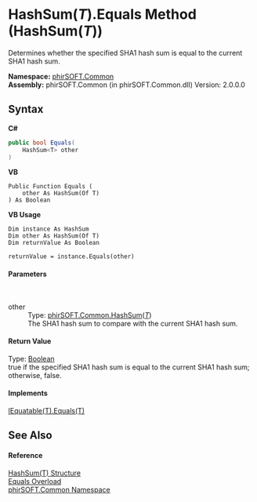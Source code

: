 # HashSum(*T*).Equals Method (HashSum(*T*))
 

Determines whether the specified SHA1 hash sum is equal to the current SHA1 hash sum.

**Namespace:**&nbsp;<a href="e822f0a1-f524-76ce-c72d-9a62b8c4e673">phirSOFT.Common</a><br />**Assembly:**&nbsp;phirSOFT.Common (in phirSOFT.Common.dll) Version: 2.0.0.0

## Syntax

**C#**<br />
``` C#
public bool Equals(
	HashSum<T> other
)
```

**VB**<br />
``` VB
Public Function Equals ( 
	other As HashSum(Of T)
) As Boolean
```

**VB Usage**<br />
``` VB Usage
Dim instance As HashSum
Dim other As HashSum(Of T)
Dim returnValue As Boolean

returnValue = instance.Equals(other)
```


#### Parameters
&nbsp;<dl><dt>other</dt><dd>Type: <a href="2ba12663-0b38-f3a5-8601-53777204340c">phirSOFT.Common.HashSum</a>(<a href="2ba12663-0b38-f3a5-8601-53777204340c">*T*</a>)<br />The SHA1 hash sum to compare with the current SHA1 hash sum.</dd></dl>

#### Return Value
Type: <a href="http://msdn2.microsoft.com/en-us/library/a28wyd50" target="_blank">Boolean</a><br />true if the specified SHA1 hash sum is equal to the current SHA1 hash sum; otherwise, false.

#### Implements
<a href="http://msdn2.microsoft.com/en-us/library/ms131190" target="_blank">IEquatable(T).Equals(T)</a><br />

## See Also


#### Reference
<a href="2ba12663-0b38-f3a5-8601-53777204340c">HashSum(T) Structure</a><br /><a href="f227b978-8cdf-bfd7-bf4f-0b12b7f42748">Equals Overload</a><br /><a href="e822f0a1-f524-76ce-c72d-9a62b8c4e673">phirSOFT.Common Namespace</a><br />